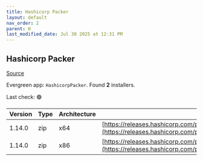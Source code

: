 ```yaml
---
title: Hashicorp Packer
layout: default
nav_order: 2
parent: H
last_modified_date: Jul 30 2025 at 12:31 PM
---
```


## Hashicorp Packer

[Source](https://packer.io/)

Evergreen app: `HashicorpPacker`. Found **2** installers.

Last check: 🟢

| Version | Type | Architecture | URI                                                                                                                                                          |
| ------- | ---- | ------------ | ------------------------------------------------------------------------------------------------------------------------------------------------------------ |
| 1.14.0  | zip  | x64          | [https://releases.hashicorp.com/packer/1.14.0/packer_1.14.0_windows_amd64.zip](https://releases.hashicorp.com/packer/1.14.0/packer_1.14.0_windows_amd64.zip) |
| 1.14.0  | zip  | x86          | [https://releases.hashicorp.com/packer/1.14.0/packer_1.14.0_windows_386.zip](https://releases.hashicorp.com/packer/1.14.0/packer_1.14.0_windows_386.zip)     |

